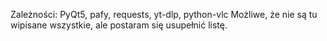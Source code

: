 Zależności:
PyQt5, pafy, requests, yt-dlp, python-vlc
Możliwe, że nie są tu wipisane wszystkie, ale postaram się usupełnić listę.
